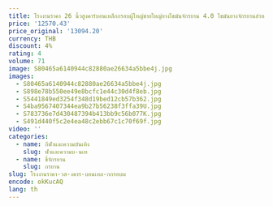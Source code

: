 ```yaml
---
title: โรงงานราคา 26 นิ้วสูงคาร์บอนเหล็กกรอบผู้ใหญ่ชายใหญ่ยางไขมันจักรยาน 4.0 ไขมันยางจักรยานสําหรับขาย
price: '12570.43'
price_original: '13094.20'
currency: THB
discount: 4%
rating: 4
volume: 71
image: S80465a6140944c82880ae26634a5bbe4j.jpg
images:
  - S80465a6140944c82880ae26634a5bbe4j.jpg
  - S898e78b550ee49e8bcfc1e44c30d4f8eb.jpg
  - S5441849ed3254f348d19bed12cb57b362.jpg
  - S4ba9567407344ea9b27b56238f3ffa39U.jpg
  - S783736e7d430487394b413bb9c56b077K.jpg
  - S491d440f5c2e4ea48c2ebb67c1c70f69f.jpg
video: ''
categories:
  - name: กีฬาและความบันเทิง
    slug: ฬาและความบ-นเท
  - name: ขี่จักรยาน
    slug: กรยาน
slug: โรงงานราคา-วส-งคาร-บอนเหล-กกรอบผ
encode: okKucAQ
lang: th
---
```

  
